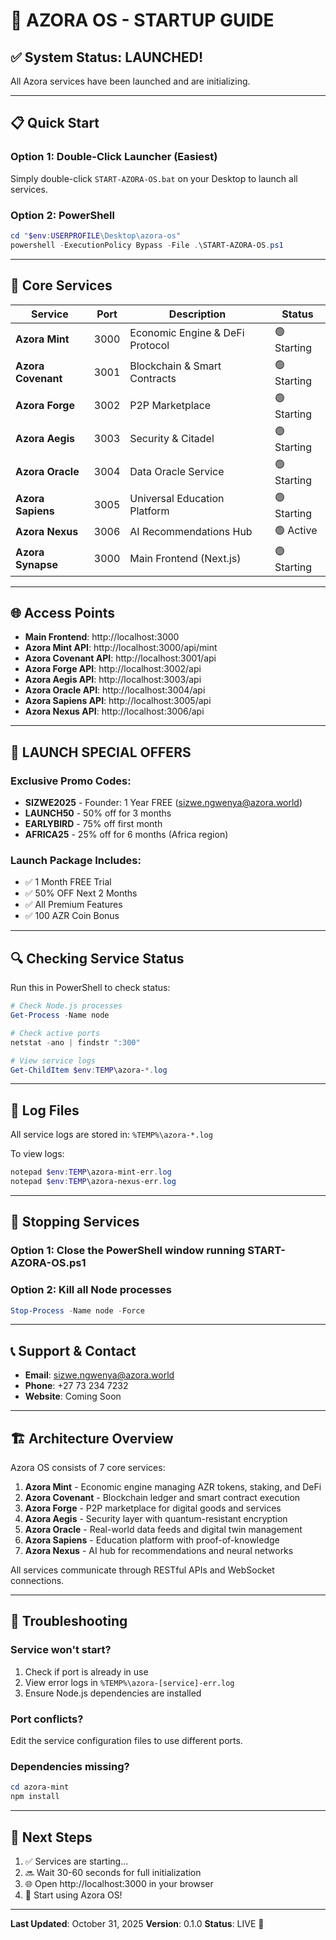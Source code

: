 # 🚀 AZORA OS - STARTUP GUIDE

## ✅ System Status: LAUNCHED!

All Azora services have been launched and are initializing.

---

## 📋 Quick Start

### Option 1: Double-Click Launcher (Easiest)
Simply double-click `START-AZORA-OS.bat` on your Desktop to launch all services.

### Option 2: PowerShell
```powershell
cd "$env:USERPROFILE\Desktop\azora-os"
powershell -ExecutionPolicy Bypass -File .\START-AZORA-OS.ps1
```

---

## 🎯 Core Services

| Service | Port | Description | Status |
|---------|------|-------------|--------|
| **Azora Mint** | 3000 | Economic Engine & DeFi Protocol | 🟢 Starting |
| **Azora Covenant** | 3001 | Blockchain & Smart Contracts | 🟢 Starting |
| **Azora Forge** | 3002 | P2P Marketplace | 🟢 Starting |
| **Azora Aegis** | 3003 | Security & Citadel | 🟢 Starting |
| **Azora Oracle** | 3004 | Data Oracle Service | 🟢 Starting |
| **Azora Sapiens** | 3005 | Universal Education Platform | 🟢 Starting |
| **Azora Nexus** | 3006 | AI Recommendations Hub | 🟢 Active |
| **Azora Synapse** | 3000 | Main Frontend (Next.js) | 🟢 Starting |

---

## 🌐 Access Points

- **Main Frontend**: http://localhost:3000
- **Azora Mint API**: http://localhost:3000/api/mint
- **Azora Covenant API**: http://localhost:3001/api
- **Azora Forge API**: http://localhost:3002/api
- **Azora Aegis API**: http://localhost:3003/api
- **Azora Oracle API**: http://localhost:3004/api
- **Azora Sapiens API**: http://localhost:3005/api
- **Azora Nexus API**: http://localhost:3006/api

---

## 🎉 LAUNCH SPECIAL OFFERS

### Exclusive Promo Codes:
- **SIZWE2025** - Founder: 1 Year FREE (sizwe.ngwenya@azora.world)
- **LAUNCH50** - 50% off for 3 months
- **EARLYBIRD** - 75% off first month
- **AFRICA25** - 25% off for 6 months (Africa region)

### Launch Package Includes:
- ✅ 1 Month FREE Trial
- ✅ 50% OFF Next 2 Months
- ✅ All Premium Features
- ✅ 100 AZR Coin Bonus

---

## 🔍 Checking Service Status

Run this in PowerShell to check status:
```powershell
# Check Node.js processes
Get-Process -Name node

# Check active ports
netstat -ano | findstr ":300"

# View service logs
Get-ChildItem $env:TEMP\azora-*.log
```

---

## 📝 Log Files

All service logs are stored in: `%TEMP%\azora-*.log`

To view logs:
```powershell
notepad $env:TEMP\azora-mint-err.log
notepad $env:TEMP\azora-nexus-err.log
```

---

## 🛑 Stopping Services

### Option 1: Close the PowerShell window running START-AZORA-OS.ps1

### Option 2: Kill all Node processes
```powershell
Stop-Process -Name node -Force
```

---

## 📞 Support & Contact

- **Email**: sizwe.ngwenya@azora.world
- **Phone**: +27 73 234 7232
- **Website**: Coming Soon

---

## 🏗️ Architecture Overview

Azora OS consists of 7 core services:

1. **Azora Mint** - Economic engine managing AZR tokens, staking, and DeFi
2. **Azora Covenant** - Blockchain ledger and smart contract execution
3. **Azora Forge** - P2P marketplace for digital goods and services
4. **Azora Aegis** - Security layer with quantum-resistant encryption
5. **Azora Oracle** - Real-world data feeds and digital twin management
6. **Azora Sapiens** - Education platform with proof-of-knowledge
7. **Azora Nexus** - AI hub for recommendations and neural networks

All services communicate through RESTful APIs and WebSocket connections.

---

## 🔧 Troubleshooting

### Service won't start?
1. Check if port is already in use
2. View error logs in `%TEMP%\azora-[service]-err.log`
3. Ensure Node.js dependencies are installed

### Port conflicts?
Edit the service configuration files to use different ports.

### Dependencies missing?
```powershell
cd azora-mint
npm install
```

---

## 🎯 Next Steps

1. ✅ Services are starting...
2. 🔜 Wait 30-60 seconds for full initialization
3. 🌐 Open http://localhost:3000 in your browser
4. 🎉 Start using Azora OS!

---

**Last Updated**: October 31, 2025
**Version**: 0.1.0
**Status**: LIVE 🚀

